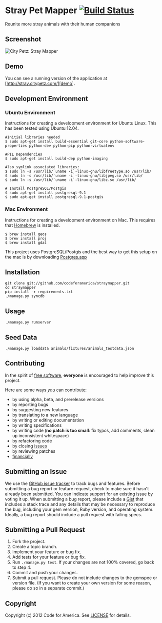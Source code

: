 # Stray Pet Mapper   [![Build Status](https://secure.travis-ci.org/codeforamerica/straymapper.png)](http://travis-ci.org/codeforamerica/straymapper)
Reunite more stray animals with their human companions



## <a name="screenshot"></a>Screenshot
![City Petz: Stray Mapper](http://i.imgur.com/ivPZR.png "Stray Mapper")

## <a name="demo"></a>Demo
You can see a running version of the application at
[http://stray.citypetz.com/][demo].

[demo]: http://straymapper.com/

## <a name="environment"></a>Development Environment

### Ubuntu Environment
Instructions for creating a development environment for Ubuntu Linux.  This has been tested using Ubuntu 12.04.

    #Initial libraries needed
    $ sudo apt-get install build-essential git-core python-software-properties python-dev python-pip python-virtualenv

    #PIL Dependencies
    $ sudo apt-get install build-dep python-imaging

    Also symlink associated libraries:
    $ sudo ln -s /usr/lib/`uname -i`-linux-gnu/libfreetype.so /usr/lib/
    $ sudo ln -s /usr/lib/`uname -i`-linux-gnu/libjpeg.so /usr/lib/
    $ sudo ln -s /usr/lib/`uname -i`-linux-gnu/libz.so /usr/lib/

    # Install PostgreSQL/Postgis
    $ sudo apt-get install postgresql-9.1
    $ sudo apt-get install postgresql-9.1-postgis

### Mac Environment
Instructions for creating a development environment on Mac.  This requires that [Homebrew] is installed.

    $ brew install geos
    $ brew install proj
    $ brew install gdal

This project uses PostgreSQL/Postgis and the best way to get this setup on the mac is by downloading [Postgres.app]

[Homebrew]: http://mxcl.github.com/homebrew/
[Postgres.app]: http://postgresapp.com/

## <a name="installation"></a>Installation
    git clone git://github.com/codeforamerica/straymapper.git
    cd straymapper
    pip install -r requirements.txt
    ./manage.py syncdb

## <a name="usage"></a>Usage
    ./manage.py runserver

## <a name="seed"></a>Seed Data
    ./manage.py loaddata animals/fixtures/animals_testdata.json

## <a name="contributing"></a>Contributing
In the spirit of [free software][free-sw], **everyone** is encouraged to help
improve this project.

[free-sw]: http://www.fsf.org/licensing/essays/free-sw.html

Here are some ways *you* can contribute:

* by using alpha, beta, and prerelease versions
* by reporting bugs
* by suggesting new features
* by translating to a new language
* by writing or editing documentation
* by writing specifications
* by writing code (**no patch is too small**: fix typos, add comments, clean up
  inconsistent whitespace)
* by refactoring code
* by closing [issues][]
* by reviewing patches
* [financially][]

[issues]: https://github.com/codeforamerica/straymapper/issues
[financially]: https://secure.codeforamerica.org/page/contribute

## <a name="issues"></a>Submitting an Issue
We use the [GitHub issue tracker][issues] to track bugs and features. Before
submitting a bug report or feature request, check to make sure it hasn't
already been submitted. You can indicate support for an existing issue by
voting it up. When submitting a bug report, please include a [Gist][] that
includes a stack trace and any details that may be necessary to reproduce the
bug, including your gem version, Ruby version, and operating system. Ideally, a
bug report should include a pull request with failing specs.

[gist]: https://gist.github.com/

## <a name="pulls"></a>Submitting a Pull Request
1. Fork the project.
2. Create a topic branch.
3. Implement your feature or bug fix.
4. Add tests for your feature or bug fix.
5. Run `./manage.py test`. If your changes are not 100% covered, go back
   to step 4.
6. Commit and push your changes.
7. Submit a pull request. Please do not include changes to the gemspec or
   version file. (If you want to create your own version for some reason,
   please do so in a separate commit.)

## <a name="copyright"></a>Copyright
Copyright (c) 2012 Code for America. See [LICENSE][] for details.

[license]: https://github.com/codeforamerica/cfa_template/blob/master/LICENSE.mkd
